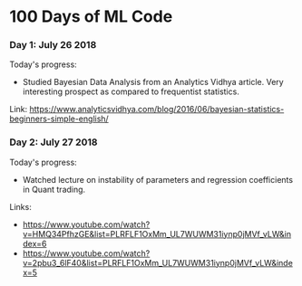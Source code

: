 # 100 Days of ML Code

### Day 1: July 26 2018

Today's progress: 
  * Studied Bayesian Data Analysis from an Analytics Vidhya article. Very interesting prospect as compared to frequentist statistics.

Link: https://www.analyticsvidhya.com/blog/2016/06/bayesian-statistics-beginners-simple-english/

### Day 2: July 27 2018

Today's progress: 
  * Watched lecture on instability of parameters and regression coefficients in Quant trading.

Links: 
  * https://www.youtube.com/watch?v=HMQ34PfhzGE&list=PLRFLF1OxMm_UL7WUWM31iynp0jMVf_vLW&index=6
  * https://www.youtube.com/watch?v=2pbu3_6lF40&list=PLRFLF1OxMm_UL7WUWM31iynp0jMVf_vLW&index=5
